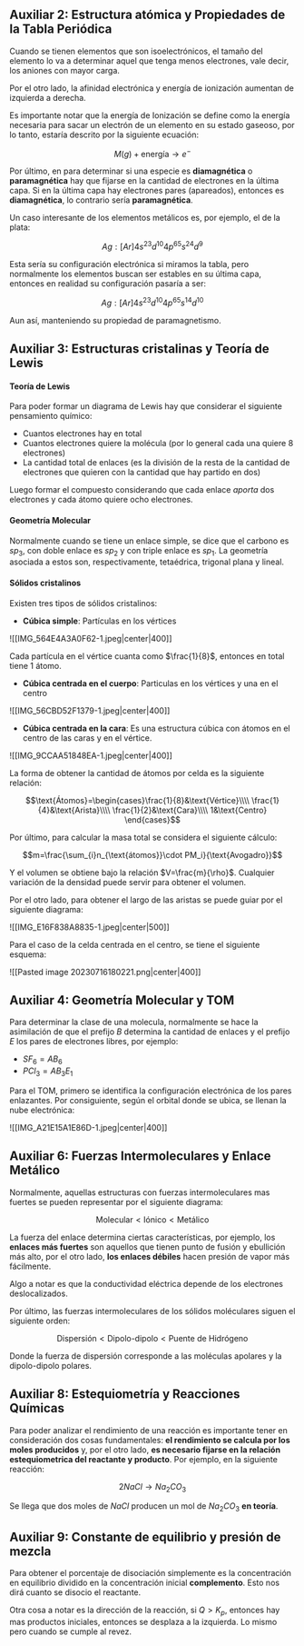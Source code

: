 
## Auxiliar 2: Estructura atómica y Propiedades de la Tabla Periódica 

Cuando se tienen elementos que son isoelectrónicos, el tamaño del elemento lo va a determinar aquel que tenga menos electrones, vale decir, los aniones con mayor carga. 

Por el otro lado, la afinidad electrónica y energía de ionización aumentan de izquierda a derecha. 

Es importante notar que la energía de Ionización se define como la energía necesaria para sacar un electrón de un elemento en su estado gaseoso, por lo tanto, estaría descrito por la siguiente ecuación: 

$$M(g)+\text{energía}\to e^-$$

Por último, en para determinar si una especie es **diamagnética** o **paramagnética** hay que fijarse en la cantidad de electrones en la última capa. Si en la última capa hay electrones pares (apareados), entonces es **diamagnética**, lo contrario sería **paramagnética**. 

Un caso interesante de los elementos metálicos es, por ejemplo, el de la plata: 

$$Ag: [Ar]4s^23d^{10}4p^65s^24d^9$$

Esta sería su configuración electrónica si miramos la tabla, pero normalmente los elementos buscan ser estables en su última capa, entonces en realidad su configuración pasaría a ser: 

$$Ag: [Ar]4s^23d^{10}4p^65s^14d^{10}$$

Aun así, manteniendo su propiedad de paramagnetismo. 


## Auxiliar 3: Estructuras cristalinas y Teoría de Lewis 

#### Teoría de Lewis 

Para poder formar un diagrama de Lewis hay que considerar el siguiente pensamiento químico: 

- Cuantos electrones hay en total 
- Cuantos electrones quiere la molécula (por lo general cada una quiere 8 electrones) 
- La cantidad total de enlaces (es la división de la resta de la cantidad de electrones que quieren con la cantidad que hay partido en dos)

Luego formar el compuesto considerando que cada enlace *aporta* dos electrones y cada átomo quiere ocho electrones. 

#### Geometría Molecular 

Normalmente cuando se tiene un enlace simple, se dice que el carbono es $sp_3$, con doble enlace es $sp_2$ y con triple enlace es $sp_1$. La geometría asociada a estos son, respectivamente, tetaédrica, trigonal plana y lineal. 

#### Sólidos cristalinos 

Existen tres tipos de sólidos cristalinos: 

- **Cúbica simple**: Partículas en los vértices

![[IMG_564E4A3A0F62-1.jpeg|center|400]]

Cada partícula en el vértice cuanta como $\frac{1}{8}$, entonces en total tiene $1$ átomo. 

- **Cúbica centrada en el cuerpo**: Particulas en los vértices y una en el centro

![[IMG_56CBD52F1379-1.jpeg|center|400]]

- **Cúbica centrada en la cara**: Es una estructura cúbica con átomos en el centro de las caras y en el vértice. 

![[IMG_9CCAA51848EA-1.jpeg|center|400]]

La forma de obtener la cantidad de átomos por celda es la siguiente relación: 

$$\text{Átomos}=\begin{cases}\frac{1}{8}&\text{Vértice}\\\\  
\frac{1}{4}&\text{Arista}\\\\ 
\frac{1}{2}&\text{Cara}\\\\
1&\text{Centro}
\end{cases}$$

Por último, para calcular la masa total se considera el siguiente cálculo: 

$$m=\frac{\sum_{i}n_{\text{átomos}}\cdot PM_i}{\text{Avogadro}}$$

Y el volumen se obtiene bajo la relación $V=\frac{m}{\rho}$. Cualquier variación de la densidad puede servir para obtener el volumen. 

Por el otro lado, para obtener el largo de las aristas se puede guiar por el siguiente diagrama: 

![[IMG_E16F838A8835-1.jpeg|center|500]]

Para el caso de la celda centrada en el centro, se tiene el siguiente esquema: 

![[Pasted image 20230716180221.png|center|400]]



## Auxiliar 4: Geometría Molecular y TOM 

Para determinar la clase de una molecula, normalmente se hace la asimilación de que el prefijo $B$ determina la cantidad de enlaces y el prefijo $E$ los pares de electrones libres, por ejemplo: 

- $SF_6=AB_6$
- $PCl_3=AB_3E_1$


Para el TOM, primero se identifica la configuración electrónica de los pares enlazantes. Por consiguiente, según el orbital donde se ubica, se llenan la nube electrónica: 

![[IMG_A21E15A1E86D-1.jpeg|center|400]]






## Auxiliar 6: Fuerzas Intermoleculares y Enlace Metálico 

Normalmente, aquellas estructuras con fuerzas intermoleculares mas fuertes se pueden representar por el siguiente diagrama: 

$$\text{Molecular}<\text{Iónico}<\text{Metálico}$$

La fuerza del enlace determina ciertas características, por ejemplo, los **enlaces más fuertes** son aquellos que tienen punto de fusión y ebullición más alto, por el otro lado, **los enlaces débiles** hacen presión de vapor más fácilmente. 

Algo a notar es que la conductividad eléctrica depende de los electrones deslocalizados. 

Por último, las fuerzas intermoleculares de los sólidos moléculares siguen el siguiente orden: 

$$\text{Dispersión}<\text{Dipolo-dipolo}<\text{Puente de Hidrógeno}$$

Donde la fuerza de dispersión corresponde a las moléculas apolares y la dipolo-dipolo polares. 


## Auxiliar 8: Estequiometría y Reacciones Químicas 

Para poder analizar el rendimiento de una reacción es importante tener en consideración dos cosas fundamentales: **el rendimiento se calcula por los moles producidos** y, por el otro lado, **es necesario fijarse en la relación estequiometrica del reactante y producto**. Por ejemplo, en la siguiente reacción: 

$$2NaCl\to Na_2CO_3$$

Se llega que dos moles de $NaCl$ producen un mol de $Na_2CO_3$ **en teoría**. 



## Auxiliar 9: Constante de equilibrio y presión de mezcla 

Para obtener el porcentaje de disociación simplemente es la concentración en equilibrio dividido en la concentración inicial **complemento**. Esto nos dirá cuanto se disocio el reactante. 

Otra cosa a notar es la dirección de la reacción, si $Q>K_p$, entonces hay mas productos iniciales, entonces se desplaza a la izquierda. Lo mismo pero cuando se cumple al revez. 